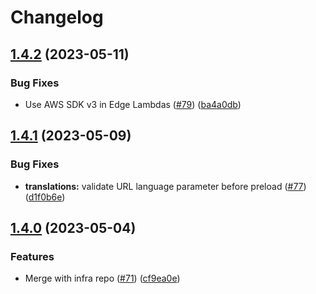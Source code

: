 # Changelog

## [1.4.2](https://github.com/pleo-io/spa-tools/compare/spa-edge-lambdas-v1.4.1...spa-edge-lambdas-v1.4.2) (2023-05-11)


### Bug Fixes

* Use AWS SDK v3 in Edge Lambdas ([#79](https://github.com/pleo-io/spa-tools/issues/79)) ([ba4a0db](https://github.com/pleo-io/spa-tools/commit/ba4a0db85bf56493e3708ce0dc2638b15752e182))

## [1.4.1](https://github.com/pleo-io/spa-tools/compare/spa-edge-lambdas-v1.4.0...spa-edge-lambdas-v1.4.1) (2023-05-09)


### Bug Fixes

* **translations:** validate URL language parameter before preload ([#77](https://github.com/pleo-io/spa-tools/issues/77)) ([d1f0b6e](https://github.com/pleo-io/spa-tools/commit/d1f0b6e8347f76c00a7d99cf27d35ffaea0d875e))

## [1.4.0](https://github.com/pleo-io/pleo-spa-cicd/compare/spa-edge-lambdas-v1.3.0...spa-edge-lambdas-v1.4.0) (2023-05-04)


### Features

* Merge with infra repo ([#71](https://github.com/pleo-io/pleo-spa-cicd/issues/71)) ([cf9ea0e](https://github.com/pleo-io/pleo-spa-cicd/commit/cf9ea0e7069ef2b844206c782e5a536fdb077f1c))
